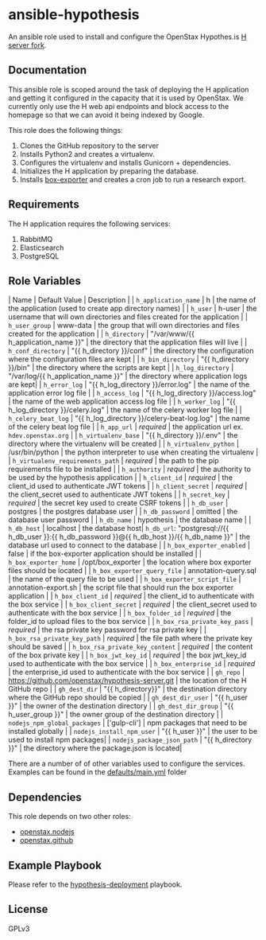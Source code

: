 ansible-hypothesis
=========

An ansible role used to install and configure the OpenStax Hypothes.is [H server fork](https://github.com/openstax/hypothesis-server).


## Documentation

This ansible role is scoped around the task of deploying the H application and getting it configured in the capacity that it is used by OpenStax. We currently only use the H web api endpoints and block access to the homepage so that we can avoid it being indexed by Google.

This role does the following things:

1. Clones the GitHub repository to the server
2. Installs Python2 and creates a virtualenv.
3. Configures the virtualenv and installs Gunicorn + dependencies.
4. Initializes the H application by preparing the database.
5. Installs [box-exporter](https://github.com/openstax/box-exporter) and creates a cron job to run a research export.


Requirements
------------

The H application requires the following services:

1. RabbitMQ
2. Elasticsearch
3. PostgreSQL

Role Variables
--------------

| Name                            | Default Value    | Description |
| `h_application_name` | h | the name of the application (used to create app directory names) |
| `h_user` | h-user |  the username that will own directories and files created for the application |
| `h_user_group` | www-data | the group that will own directories and files created for the application |
| `h_directory` | "/var/www/{{ h_application_name }}" | the directory that the application files will live |
| `h_conf_directory` | "{{ h_directory }}/conf" | the directory the configuration where the configuration files are kept |
| `h_bin_directory` | "{{ h_directory }}/bin" | the directory where the scripts are kept |
| `h_log_directory` | "/var/log/{{ h_application_name }}" | the directory where application logs are kept|
| `h_error_log` | "{{ h_log_directory }}/error.log" | the name of the application error log file |
| `h_access_log` | "{{ h_log_directory }}/access.log" | the name of the web application access log file |
| `h_worker_log` | "{{ h_log_directory }}/celery.log" | the name of the celery worker log file |
| `h_celery_beat_log` | "{{ h_log_directory }}/celery-beat-log.log" | the name of the celery beat log file |
| `h_app_url` | *required* | the application url ex. `hdev.openstax.org` |
| `h_virtualenv_base` | "{{ h_directory }}/.env" | the directory where the virtualenv will be created |
| `h_virtualenv_python` | /usr/bin/python | the python interpreter to use when creating the virtualenv |
| `h_virtualenv_requirements_path` | *required* | the path to the pip requirements file to be installed |
| `h_authority` | *required* | the authority to be used by the hypothesis application |
| `h_client_id` |  *required* | the client_id used to authenticate JWT tokens |
| `h_client_secret` | *required* | the client_secret used to authenticate JWT tokens |
| `h_secret_key` | *required* | the secret key used to create CSRF tokens |
| `h_db_user` | postgres | the postgres database user |
| `h_db_password` | omitted | the database user password |
| `h_db_name` | hypothesis | the database name |
| `h_db_host` | localhost | the database host|
`h_db_url`: "postgresql://{{ h_db_user }}:{{ h_db_password }}@{{ h_db_host }}/{{ h_db_name }}" | the database url used to connect to the database |
| `h_box_exporter_enabled` | false | if the box-exporter application should be installed |
| `h_box_exporter_home` |  /opt/box_exporter | the location where box exporter files should be located |
| `h_box_exporter_query_file` | annotation-query.sql | the name of the query file to be used |
| `h_box_exporter_script_file` | annotation-export.sh | the script file that should run the box exporter application |
| `h_box_client_id` | *required* | the client_id to authenticate with the box service |
| `h_box_client_secret` | *required* | the client_secret used to authenticate with the box service |
| `h_box_folder_id` | *required* | the folder_id to upload files to the box service |
| `h_box_rsa_private_key_pass` | *required* | the rsa private key password for rsa private key |
| `h_box_rsa_private_key_path` | *required* | the file path where the private key should be saved |
| `h_box_rsa_private_key_content` | *required* | the content of the box private key |
| `h_box_jwt_key_id` | *required* | the box jwt_key_id used to authenticate with the box service |
| `h_box_enterprise_id` | *required* | the enterprise_id used to authenticate with the box service |
| `gh_repo` | https://github.com/openstax/hypothesis-server.git | the location of the H GitHub repo |
| `gh_dest_dir` | "{{ h_directory}}" | the destination directory where the GitHub repo should be copied |
| `gh_dest_dir_user` | "{{ h_user }}" | the owner of the destination directory |
| `gh_dest_dir_group` | "{{ h_user_group }}" | the owner group of the destination directory |
| `nodejs_npm_global_packages` | ['gulp-cli'] | npm packages that need to be installed globally |
| `nodejs_install_npm_user` | "{{ h_user }}" | the user to be used to install npm packages|
| `nodejs_package_json_path` | "{{ h_directory }}" | the directory where the package.json is located|

There are a number of of other variables used to configure the services. Examples can be found in the [defaults/main.yml](defaults/main.yml) folder

Dependencies
------------

This role depends on two other roles:

* [openstax.nodejs](https://github.com/openstax/ansible-role-nodejsgit)
* [openstax.github](https://github.com/openstax/ansible-github)

Example Playbook
----------------

Please refer to the [hypothesis-deployment](https://github.com/openstax/hypothesis-deployment/hypothesis.yml) playbook.

License
-------

GPLv3
